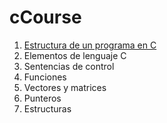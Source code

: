 # cCourse

1. [Estructura de un programa en C](estructura.pdf)
2. Elementos de lenguaje C
3. Sentencias de control
4. Funciones
5. Vectores y matrices
6. Punteros
7. Estructuras
